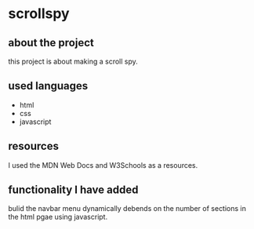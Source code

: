 # scrollspy

## about the project

this project is about making a scroll spy.

## used languages

- html
- css
- javascript

## resources

I used the MDN Web Docs and W3Schools as a resources.

## functionality I have added

bulid the navbar menu dynamically debends on the number of sections in the html pgae using javascript.
